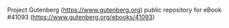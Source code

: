 Project Gutenberg (https://www.gutenberg.org) public repository for eBook #41093 (https://www.gutenberg.org/ebooks/41093)
